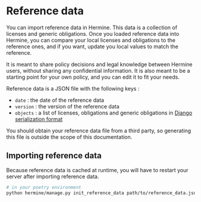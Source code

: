 <!---  
SPDX-FileCopyrightText: Hermine team <hermine@inno3.fr> 
SPDX-License-Identifier: CC-BY-4.0
-->

# Reference data

You can import reference data in Hermine. This data is a
collection of licenses and generic obligations. Once you
loaded reference data into Hermine, you can compare
your local licenses and obligations to the reference ones,
and if you want, update you local values to match the
reference.

It is meant to share policy decisions and legal knowledge
between Hermine users, without sharing any confidential
information. It is also meant to be a starting point for
your own policy, and you can edit it to fit your needs.

Reference data is a JSON file with the following keys :
* `date` : the date of the reference data
* `version` : the version of the reference data
* `objects` : a list of licenses, obligations and generic
  obligations in [Django serialization format](https://docs.djangoproject.com/en/4.2/topics/serialization/)

You should obtain your reference data file from a
third party, so generating this file is outside the scope
of this documentation.

## Importing reference data

Because reference data is cached at runtime, you will have
to restart your server after importing reference data. 

```bash
# in your poetry environment
python hermine/manage.py init_reference_data path/to/reference_data.json
```
